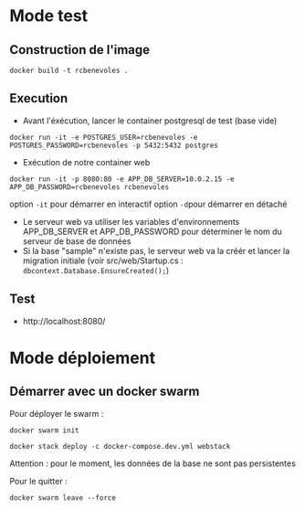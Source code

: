 # Mode test

## Construction de l'image

`docker build -t rcbenevoles .`

## Execution

- Avant l'éxécution, lancer le container postgresql de test (base vide)

`docker run -it -e POSTGRES_USER=rcbenevoles -e POSTGRES_PASSWORD=rcbenevoles -p 5432:5432 postgres`

- Exécution de notre container web

`docker run -it -p 8080:80 -e APP_DB_SERVER=10.0.2.15 -e APP_DB_PASSWORD=rcbenevoles rcbenevoles`

option `-it` pour démarrer en interactif
option `-d`pour démarrer en détaché

- Le serveur web va utiliser les variables d'environnements APP_DB_SERVER et APP_DB_PASSWORD pour déterminer le nom du serveur de base de données
- Si la base "sample" n'existe pas, le serveur web va la créér et lancer la migration initiale (voir src/web/Startup.cs : `dbcontext.Database.EnsureCreated();`)


## Test

- http://localhost:8080/

# Mode déploiement

## Démarrer avec un docker swarm

Pour déployer le swarm :

`docker swarm init`

`docker stack deploy -c docker-compose.dev.yml webstack`

Attention : pour le moment, les données de la base ne sont pas persistentes

Pour le quitter :

`docker swarm leave --force`

